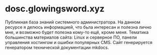 # dosc.glowingsword.xyz

Публикная база знаний системного администратора. На данном ресурсе я делюсь информацией, что бьла интересан и полезна лично мне, и возможно будет полезна кому-то ещё, кроме меня. 
Тематика большинства материалов сайта: Linux и серверное ПО, панели управления хостингом и ошибки популярных CMS. Сайт генерируется генератором технической документации mkdocs.
